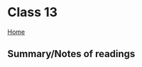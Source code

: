 
# Class 13

[Home](https://markjackson28.github.io/reading-notes/)

## Summary/Notes of readings


